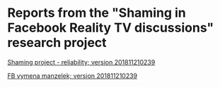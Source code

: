# Reports from the "Shaming in Facebook Reality TV discussions" research project 


[Shaming project - reliability; version 201811210239](intercoder_shaming.nb.html)

[FB vymena manzelek; version 201811210239](shaming_data_process.nb.html)

